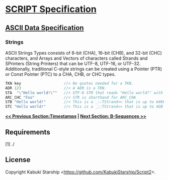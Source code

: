 # [SCRIPT Specification](../)

## [ASCII Data Specification](./)

### Strings

ASCII Strings Types consists of 8-bit (CHA), 16-bit (CHB), and 32-bit (CHC) characters, and Arrays and Vectors of characters called Strands and SPrinters (String Printers) that can be UTF-8, UTF-16, or UTF-32. Additionally, traditional C-style strings can be created using a Pointer (PTR) or Const Pointer (PTC) to a CHA, CHB, or CHC types.

```C++
TKN key                   //< No quotes needed for a TKN.
ADR 123                   //< A ADR is a TKN.
STA  "\"Hello world!\""   //< UTF-8 STR that reads "Hello world!" with double quotes.
ARC_CHC "Foo"             //< STR is shorthand for ARC_CHA
STB "Hello world!"        //< This is a _::TStrand<> that is up to 64KB long.
STC "Hello world!"        //< This is a _::TStrand<> that is up to 4GB long.
```

**[<< Previous Section:Timestamps](Timestamps.md) | [Next Section: B-Sequences >>](BSequences.md)**

## Requirements

[1] ./

## License

Copyright Kabuki Starship <<https://github.com/KabukiStarship/Script2>>.
